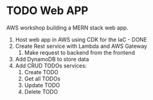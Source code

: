# TODO Web APP

AWS workshop building a MERN stack web app.

1. Host web app in AWS using CDK for the IaC - DONE
2. Create Rest service with Lambda and AWS Gateway
   1. Make request to backend from the frontend
3. Add DynamoDB to store data
4. Add CRUD TODOs services:
   1. Create TODO
   2. Get all TODOs
   3. Update TODO
   4. Delete TODO